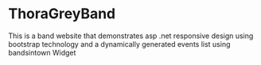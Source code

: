 # ThoraGreyBand
This is a band website that demonstrates asp .net  responsive design using bootstrap technology and a dynamically generated events list using bandsintown Widget
